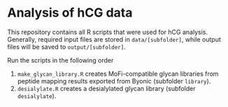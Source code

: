 # Analysis of hCG data

This repository contains all R scripts that were used for hCG analysis.
Generally, required input files are stored in `data/[subfolder]`, while output files will be saved to `output/[subfolder]`.

Run the scripts in the following order

1. `make_glycan_library.R` creates MoFi-compatible glycan libraries from peptide mapping results exported from Byonic (subfolder `library`). 
2. `desialylate.R` creates a desialylated glycan library (subfolder `desialylate`).